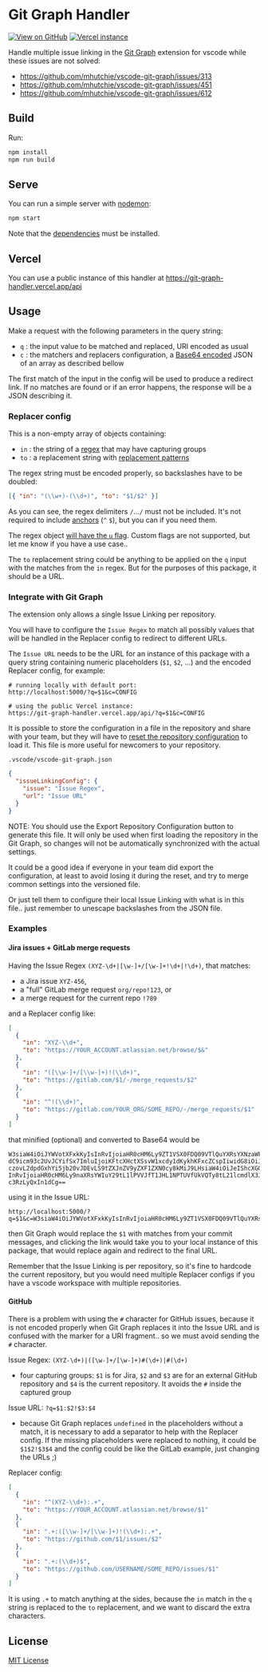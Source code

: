 # Git Graph Handler

[![View on GitHub](https://img.shields.io/badge/github-%23121011.svg?style=for-the-badge&logo=github&logoColor=white)](https://github.com/aryelgois/git-graph-handler)
[![Vercel instance](https://img.shields.io/badge/vercel-%23000000.svg?style=for-the-badge&logo=vercel&logoColor=white)](https://git-graph-handler.vercel.app/api)

Handle multiple issue linking in the
[Git Graph](https://github.com/mhutchie/vscode-git-graph) extension for vscode
while these issues are not solved:

- https://github.com/mhutchie/vscode-git-graph/issues/313
- https://github.com/mhutchie/vscode-git-graph/issues/451
- https://github.com/mhutchie/vscode-git-graph/issues/612

## Build

Run:

```sh
npm install
npm run build
```

## Serve

You can run a simple server with [nodemon](https://www.npmjs.com/package/nodemon):

```sh
npm start
```

Note that the [dependencies](package.json) must be installed.

## Vercel

You can use a public instance of this handler at
<https://git-graph-handler.vercel.app/api>

## Usage

Make a request with the following parameters in the query string:

- `q` : the input value to be matched and replaced, URI encoded as usual
- `c` : the matchers and replacers configuration, a [Base64 encoded][base64]
  JSON of an array as described bellow

The first match of the input in the config will be used to produce a redirect link.
If no matches are found or if an error happens, the response will be a JSON
describing it.

### Replacer config

This is a non-empty array of objects containing:

- `in` : the string of a [regex] that may have capturing groups
- `to` : a replacement string with [replacement patterns][]

The regex string must be encoded properly, so backslashes have to be doubled:

```json
[{ "in": "(\\w+)-(\\d+)", "to": "$1/$2" }]
```

As you can see, the regex delimiters `/`...`/` must not be included.
It's not required to include [anchors][regex-anchors] (`^` `$`),
but you can if you need them.

The regex object [will have the `u` flag][require-unicode-regexp].
Custom flags are not supported, but let me know if you have a use case..

The `to` replacement string could be anything to be applied on the `q` input
with the matches from the `in` regex. But for the purposes of this package,
it should be a URL.

### Integrate with Git Graph

The extension only allows a single Issue Linking per repository.

You will have to configure the `Issue Regex` to match all possibly values
that will be handled in the Replacer config to redirect to different URLs.

The `Issue URL` needs to be the URL for an instance of this package
with a query string containing numeric placeholders (`$1`, `$2`, ...)
and the encoded Replacer config, for example:

```
# running locally with default port:
http://localhost:5000/?q=$1&c=CONFIG

# using the public Vercel instance:
https://git-graph-handler.vercel.app/api/?q=$1&c=CONFIG
```

It is possible to store the configuration in a file in the repository
and share with your team, but they will have to
[reset the repository configuration](https://github.com/mhutchie/vscode-git-graph/issues/599)
to load it. This file is more useful for newcomers to your repository.

`.vscode/vscode-git-graph.json`

```json
{
  "issueLinkingConfig": {
    "issue": "Issue Regex",
    "url": "Issue URL"
  }
}
```

NOTE: You should use the Export Repository Configuration button to generate this file.
It will only be used when first loading the repository in the Git Graph, so
changes will not be automatically synchronized with the actual settings.

It could be a good idea if everyone in your team did export the configuration,
at least to avoid losing it during the reset, and try to merge common settings
into the versioned file.

Or just tell them to configure their local Issue Linking with what is in this file..
just remember to unescape backslashes from the JSON file.

### Examples

#### Jira issues + GitLab merge requests

Having the Issue Regex `(XYZ-\d+|[\w-]+/[\w-]+!\d+|!\d+)`, that matches:

- a Jira issue `XYZ-456`,
- a "full" GitLab merge request `org/repo!123`, or
- a merge request for the current repo `!789`

and a Replacer config like:

```json
[
  {
    "in": "XYZ-\\d+",
    "to": "https://YOUR_ACCOUNT.atlassian.net/browse/$&"
  },
  {
    "in": "([\\w-]+/[\\w-]+)!(\\d+)",
    "to": "https://gitlab.com/$1/-/merge_requests/$2"
  },
  {
    "in": "^!(\\d+)",
    "to": "https://gitlab.com/YOUR_ORG/SOME_REPO/-/merge_requests/$1"
  }
]
```

that minified (optional) and converted to Base64 would be

```
W3siaW4iOiJYWVotXFxkKyIsInRvIjoiaHR0cHM6Ly9ZT1VSX0FDQ09VTlQuYXRsYXNzaWFuLm5l
dC9icm93c2UvJCYifSx7ImluIjoiKFtcXHctXSsvW1xcdy1dKykhKFxcZCspIiwidG8iOiJodHRw
czovL2dpdGxhYi5jb20vJDEvLS9tZXJnZV9yZXF1ZXN0cy8kMiJ9LHsiaW4iOiJeIShcXGQrKSIs
InRvIjoiaHR0cHM6Ly9naXRsYWIuY29tL1lPVVJfT1JHL1NPTUVfUkVQTy8tL21lcmdlX3JlcXVl
c3RzLyQxIn1dCg==
```

using it in the Issue URL:

```
http://localhost:5000/?q=$1&c=W3siaW4iOiJYWVotXFxkKyIsInRvIjoiaHR0cHM6Ly9ZT1VSX0FDQ09VTlQuYXRsYXNzaWFuLm5ldC9icm93c2UvJCYifSx7ImluIjoiKFtcXHctXSsvW1xcdy1dKykhKFxcZCspIiwidG8iOiJodHRwczovL2dpdGxhYi5jb20vJDEvLS9tZXJnZV9yZXF1ZXN0cy8kMiJ9LHsiaW4iOiJeIShcXGQrKSIsInRvIjoiaHR0cHM6Ly9naXRsYWIuY29tL1lPVVJfT1JHL1NPTUVfUkVQTy8tL21lcmdlX3JlcXVlc3RzLyQxIn1dCg==
```

then Git Graph would replace the `$1` with matches from your commit messages,
and clicking the link would take you to your local instance of this package,
that would replace again and redirect to the final URL.

Remember that the Issue Linking is per repository, so it's fine to hardcode the
current repository, but you would need multiple Replacer configs if you have
a vscode workspace with multiple repositories.

#### GitHub

There is a problem with using the `#` character for GitHub issues, because it is
not encoded properly when Git Graph replaces it into the Issue URL and is confused
with the marker for a URI fragment.. so we must avoid sending the `#` character.

Issue Regex: `(XYZ-\d+)|([\w-]+/[\w-]+)#(\d+)|#(\d+)`

- four capturing groups: `$1` is for Jira, `$2` and `$3` are for an external
  GitHub repository and `$4` is the current repository. It avoids the `#`
  inside the captured group

Issue URL: `?q=$1:$2!$3:$4`

- because Git Graph replaces `undefined` in the placeholders without a match,
  it is necessary to add a separator to help with the Replacer config.
  If the missing placeholders were replaced to nothing, it could be `$1$2!$3$4`
  and the config could be like the GitLab example, just changing the URLs ;)

Replacer config:

```json
[
  {
    "in": "^(XYZ-\\d+):.+",
    "to": "https://YOUR_ACCOUNT.atlassian.net/browse/$1"
  },
  {
    "in": ".+:([\\w-]+/[\\w-]+)!(\\d+):.+",
    "to": "https://github.com/$1/issues/$2"
  },
  {
    "in": ".+:(\\d+)$",
    "to": "https://github.com/USERNAME/SOME_REPO/issues/$1"
  }
]
```

It is using `.+` to match anything at the sides, because the `in` match in the
`q` string is replaced to the `to` replacement, and we want to discard the extra
characters.

## License

[MIT License](LICENSE)

[base64]: https://www.base64encode.org/
[regex]: https://developer.mozilla.org/en-US/docs/Web/JavaScript/Reference/Global_Objects/RegExp
[regex-anchors]: https://www.regular-expressions.info/anchors.html
[replacement patterns]: https://developer.mozilla.org/en-US/docs/Web/JavaScript/Reference/Global_Objects/String/replace#specifying_a_string_as_the_replacement
[require-unicode-regexp]: https://eslint.org/docs/latest/rules/require-unicode-regexp
